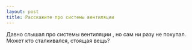 ```yaml
---
layout: post 
title: Расскажите про системы вентиляции 
--- 
```

Давно слышал про системы вентиляции , но сам ни разу не покупал. Может кто сталкивался, стоящая вещь?